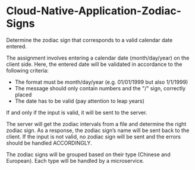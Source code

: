 # Cloud-Native-Application-Zodiac-Signs
Determine the zodiac sign that corresponds to a valid calendar date entered.

The assignment involves entering a calendar date (month/day/year) on the client side. Here, the entered date will be validated in accordance to the following criteria: 

- The format must be month/day/year (e.g. 01/01/1999 but also 1/1/1999)
- The message should only contain numbers and the "/" sign, correctly placed 
- The date has to be valid (pay attention to leap years)

If and only if the input is valid, it will be sent to the server. 

The server will get the zodiac intervals from a file and determine the right zodiac sign.
As a response, the zodiac sign’s name will be sent back to the client. 
If the input is not valid, no zodiac sign will be sent and the errors should be handled ACCORDINGLY.

The zodiac signs will be grouped based on their type (Chinese and European). Each type will be handled by a microservice.
